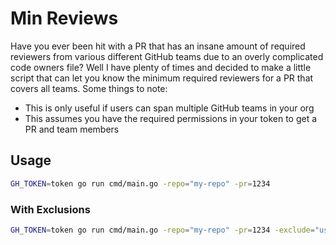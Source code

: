 # Min Reviews

Have you ever been hit with a PR that has an insane amount of required reviewers from
various different GitHub teams due to an overly complicated code owners file?
Well I have plenty of times and decided to make a little script that can
let you know the minimum required reviewers for a PR that covers all teams. Some things to note:
* This is only useful if users can span multiple GitHub teams in your org
* This assumes you have the required permissions in your token to get a PR and team members

## Usage

```bash
GH_TOKEN=token go run cmd/main.go -repo="my-repo" -pr=1234
```

### With Exclusions

```bash
GH_TOKEN=token go run cmd/main.go -repo="my-repo" -pr=1234 -exclude="user1,user2"
```


